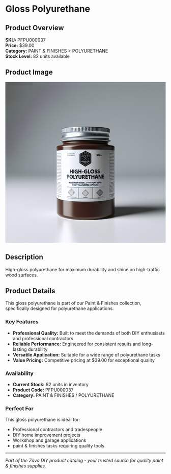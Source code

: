 # Gloss Polyurethane

## Product Overview

**SKU:** PFPU000037  
**Price:** $39.00  
**Category:** PAINT & FINISHES > POLYURETHANE  
**Stock Level:** 82 units available  

## Product Image

![Gloss Polyurethane](https://raw.githubusercontent.com/microsoft/ai-tour-26-zava-diy-dataset-plus-mcp/refs/heads/main/images/paint_%26_finishes_polyurethane_gloss_polyurethane_20250620_194319.png)

## Description

High-gloss polyurethane for maximum durability and shine on high-traffic wood surfaces.

## Product Details

This gloss polyurethane is part of our Paint & Finishes collection, specifically designed for polyurethane applications. 

### Key Features

- **Professional Quality:** Built to meet the demands of both DIY enthusiasts and professional contractors
- **Reliable Performance:** Engineered for consistent results and long-lasting durability
- **Versatile Application:** Suitable for a wide range of polyurethane tasks
- **Value Pricing:** Competitive pricing at $39.00 for exceptional quality

### Availability

- **Current Stock:** 82 units in inventory
- **Product Code:** PFPU000037
- **Category:** PAINT & FINISHES / POLYURETHANE

### Perfect For

This gloss polyurethane is ideal for:
- Professional contractors and tradespeople
- DIY home improvement projects  
- Workshop and garage applications
- paint & finishes tasks requiring quality tools

---

*Part of the Zava DIY product catalog - your trusted source for quality paint & finishes supplies.*
